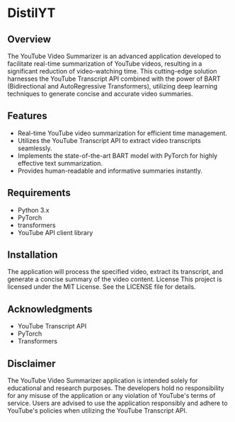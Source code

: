 # DistilYT 

## Overview

The YouTube Video Summarizer is an advanced application developed to facilitate real-time summarization of YouTube videos, resulting in a significant reduction of video-watching time. This cutting-edge solution harnesses the YouTube Transcript API combined with the power of BART (Bidirectional and AutoRegressive Transformers), utilizing deep learning techniques to generate concise and accurate video summaries.

## Features

* Real-time YouTube video summarization for efficient time management.
* Utilizes the YouTube Transcript API to extract video transcripts seamlessly.
* Implements the state-of-the-art BART model with PyTorch for highly effective text summarization.
* Provides human-readable and informative summaries instantly.

## Requirements

* Python 3.x
* PyTorch
* transformers
* YouTube API client library

## Installation

The application will process the specified video, extract its transcript, and generate a concise summary of the video content.
License
This project is licensed under the MIT License. See the LICENSE file for details.

## Acknowledgments
* YouTube Transcript API
* PyTorch
* Transformers

## Disclaimer
The YouTube Video Summarizer application is intended solely for educational and research purposes. The developers hold no responsibility for any misuse of the application or any violation of YouTube's terms of service. Users are advised to use the application responsibly and adhere to YouTube's policies when utilizing the YouTube Transcript API.









